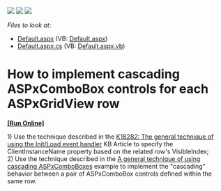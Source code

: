 <!-- default badges list -->
![](https://img.shields.io/endpoint?url=https://codecentral.devexpress.com/api/v1/VersionRange/128541045/13.1.5%2B)
[![](https://img.shields.io/badge/Open_in_DevExpress_Support_Center-FF7200?style=flat-square&logo=DevExpress&logoColor=white)](https://supportcenter.devexpress.com/ticket/details/E4395)
[![](https://img.shields.io/badge/📖_How_to_use_DevExpress_Examples-e9f6fc?style=flat-square)](https://docs.devexpress.com/GeneralInformation/403183)
<!-- default badges end -->
<!-- default file list -->
*Files to look at*:

* [Default.aspx](./CS/WebSite/Default.aspx) (VB: [Default.aspx](./VB/WebSite/Default.aspx))
* [Default.aspx.cs](./CS/WebSite/Default.aspx.cs) (VB: [Default.aspx.vb](./VB/WebSite/Default.aspx.vb))
<!-- default file list end -->
# How to implement cascading ASPxComboBox controls for each ASPxGridView row
<!-- run online -->
**[[Run Online]](https://codecentral.devexpress.com/e4395/)**
<!-- run online end -->


<p>1) Use the technique described in the <a href="https://www.devexpress.com/Support/Center/p/K18282">K18282: The general technique of using the Init/Load event handler</a> KB Article to specify the ClientInstanceName property based on the related row's VisibleIndex;<br />2) Use the technique described in the <a href="https://www.devexpress.com/Support/Center/p/E2355">A general technique of using cascading ASPxComboBoxes</a> example to implement the "cascading" behavior between a pair of ASPxComboBox controls defined within the same row.</p>

<br/>


